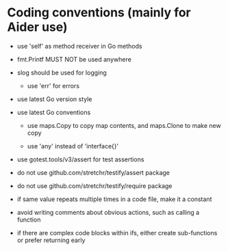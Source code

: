 # Coding conventions (mainly for Aider use) #

- use 'self' as method receiver in Go methods

- fmt.Printf MUST NOT be used anywhere

- slog should be used for logging

    - use 'err' for errors

- use latest Go version style

- use latest Go conventions

  - use maps.Copy to copy map contents, and maps.Clone to make new copy

  - use 'any' instead of 'interface{}'

- use gotest.tools/v3/assert for test assertions

- do not use github.com/stretchr/testify/assert package

- do not use github.com/stretchr/testify/require package

- if same value repeats multiple times in a code file, make it a constant

- avoid writing comments about obvious actions, such as calling a function

- if there are complex code blocks within ifs, either create
  sub-functions or prefer returning early
